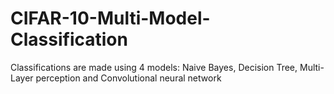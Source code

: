 # CIFAR-10-Multi-Model-Classification
Classifications are made using 4 models: Naive Bayes, Decision Tree, Multi-Layer perception and Convolutional neural network
